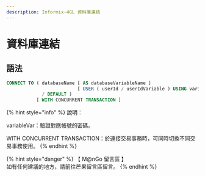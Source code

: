 ```yaml
---
description: Informix-4GL 資料庫連結
---
```


# 資料庫連結

## 語法

```sql
CONNECT TO ( databaseName [ AS databaseVariableName ]
                          [ USER ( userId / userIdVariable ) USING variableVar ]
             / DEFAULT )
           [ WITH CONCURRENT TRANSACTION ]
```

{% hint style="info" %}
說明：

variableVar：驗證對應帳號的密碼。

WITH CONCURRENT TRANSACTION：於連接交易事務時，可同時切換不同交易事務使用。
{% endhint %}

{% hint style="danger" %}
【 M@nGo 留言區 】\
如有任何建議的地方，請前往芒果留言區留言。
{% endhint %}

